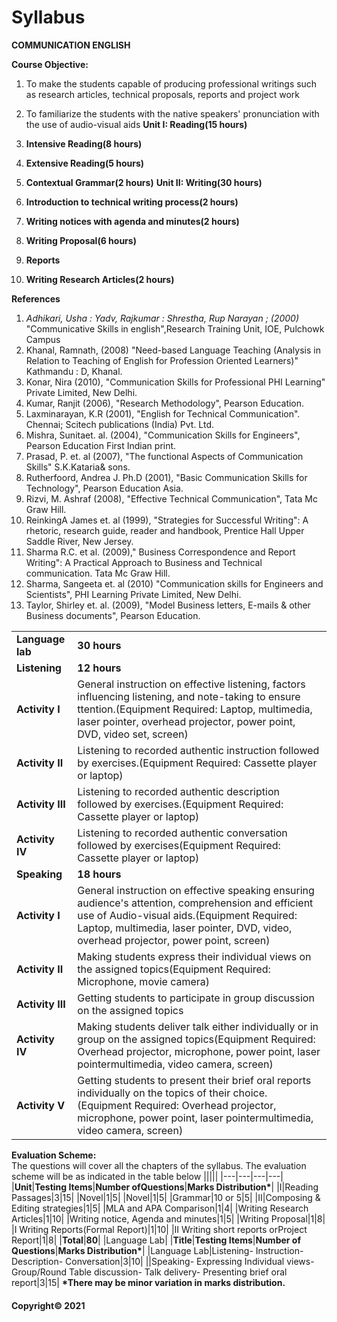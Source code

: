 # Syllabus

**COMMUNICATION ENGLISH**

**Course Objective:**

1. To make the students capable of producing professional writings such as research articles, technical proposals, reports and project work
2. To familiarize the students with the native speakers' pronunciation with the use of audio-visual aids
**Unit I: Reading(15 hours)**

1. **Intensive Reading(8 hours)**
2. **Extensive Reading(5 hours)**
3. **Contextual Grammar(2 hours)**
**Unit II: Writing(30 hours)**

1. **Introduction to technical writing process(2 hours)**
2. **Writing notices with agenda and minutes(2 hours)**
3. **Writing Proposal(6 hours)**
4. **Reports**
5. **Writing Research Articles(2 hours)**

**References**

1. *Adhikari, Usha : Yadv, Rajkumar : Shrestha, Rup Narayan ; (2000)* "Communicative Skills in english",Research Training Unit, IOE, Pulchowk Campus
2. Khanal, Ramnath, (2008) "Need-based Language Teaching (Analysis in Relation to Teaching of English for Profession Oriented Learners)" Kathmandu : D, Khanal.
3. Konar, Nira (2010), "Communication Skills for Professional PHI Learning" Private Limited, New Delhi.
4. Kumar, Ranjit (2006), "Research Methodology", Pearson Education.
5. Laxminarayan, K.R (2001), "English for Technical Communication". Chennai; Scitech publications (India) Pvt. Ltd.
6. Mishra, Sunitaet. al. (2004), "Communication Skills for Engineers", Pearson Education First Indian print.
7. Prasad, P. et. al (2007), "The functional Aspects of Communication Skills" S.K.Kataria& sons.
8. Rutherfoord, Andrea J. Ph.D (2001), "Basic Communication Skills for Technology", Pearson Education Asia.
9. Rizvi, M. Ashraf (2008), "Effective Technical Communication", Tata Mc Graw Hill.
10. ReinkingA James et. al (1999), "Strategies for Successful Writing": A rhetoric, research guide, reader and handbook, Prentice Hall Upper Saddle River, New Jersey.
11. Sharma R.C. et al. (2009)," Business Correspondence and Report Writing": A Practical Approach to Business and Technical communication. Tata Mc Graw Hill.
12. Sharma, Sangeeta et. al (2010) "Communication skills for Engineers and Scientists", PHI Learning Private Limited, New Delhi.
13. Taylor, Shirley et. al. (2009), "Model Business letters, E-mails & other Business documents", Pearson Education.

|||
|---|---|
|**Language lab**|**30 hours**|
|**Listening**|**12 hours**|
|**Activity I**|General instruction on effective listening, factors influencing listening, and note-taking to ensure ttention.(Equipment Required: Laptop, multimedia, laser pointer, overhead projector, power point, DVD, video set, screen)|2 hours|
|**Activity II**|Listening to recorded authentic instruction followed by exercises.(Equipment Required: Cassette player or laptop)|2 hours|
|**Activity III**|Listening to recorded authentic description followed by exercises.(Equipment Required: Cassette player or laptop)|4 hours|
|**Activity IV**|Listening to recorded authentic conversation followed by exercises(Equipment Required: Cassette player or laptop)|4 hours|
|**Speaking**|**18 hours**|
|**Activity I**|General instruction on effective speaking ensuring audience's attention, comprehension and efficient use of Audio-visual aids.(Equipment Required: Laptop, multimedia, laser pointer, DVD, video, overhead projector, power point, screen)|2 hours|
|**Activity II**|Making students express their individual views on the assigned topics(Equipment Required: Microphone, movie camera)|2 hours|
|**Activity III**|Getting students to participate in group discussion on the assigned topics|4 hours|
|**Activity IV**|Making students deliver talk either individually or in group on the assigned topics(Equipment Required: Overhead projector, microphone, power point, laser pointermultimedia, video camera, screen)|8 hours|
|**Activity V**|Getting students to present their brief oral reports individually on the topics of their choice.(Equipment Required: Overhead projector, microphone, power point, laser pointermultimedia, video camera, screen)|2 hours|
  
**Evaluation Scheme:**  
The questions will cover all the chapters of the syllabus. The evaluation scheme will be as indicated in the table below
|||||
|---|---|---|---|
|**Unit**|**Testing Items**|**Number ofQuestions**|**Marks Distribution\***|
|I|Reading Passages|3|15|
|Novel|1|5|
|Novel|1|5|
|Grammar|10 or 5|5|
|II|Composing & Editing strategies|1|5|
|MLA and APA Comparison|1|4|
|Writing Research Articles|1|10|
|Writing notice, Agenda and minutes|1|5|
|Writing Proposal|1|8|
|I Writing Reports(Formal Report)|1|10|
|II Writing short reports orProject Report|1|8|
|**Total**|**80**|
|Language Lab|
|**Title**|**Testing Items**|**Number of Questions**|**Marks Distribution\***|
|Language Lab|Listening\- Instruction\- Description\- Conversation|3|10|
||Speaking\- Expressing Individual views\- Group/Round Table discussion\- Talk delivery\- Presenting brief oral report|3|15|
**\*There may be minor variation in marks distribution.**

#### Copyright&copy; 2021